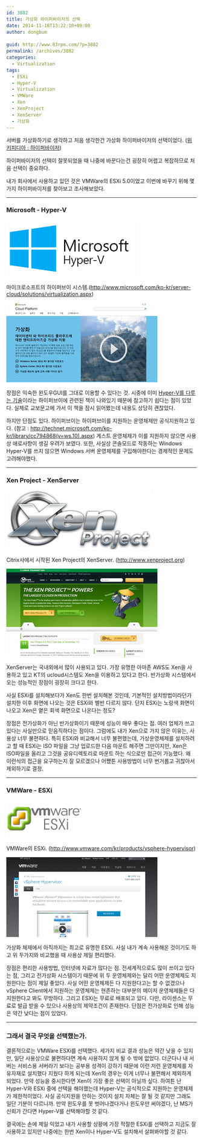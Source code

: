 ```yaml
---
id: 3882
title: 가상화 하이퍼바이저의 선택
date: 2014-11-18T13:22:10+09:00
author: dongbum

guid: http://www.83rpm.com/?p=3882
permalink: /archives/3882
categories:
  - Virtualization
tags:
  - ESXi
  - Hyper-V
  - Virtualization
  - VMWare
  - Xen
  - XenProject
  - XenServer
  - 가상화
---
```

서버를 가상화하기로 생각하고 처음 생각한건 가상화 하이퍼바이저의 선택이었다. ([위키피디아 : 하이퍼바이저](http://ko.wikipedia.org/wiki/%ED%95%98%EC%9D%B4%ED%8D%BC%EB%B0%94%EC%9D%B4%EC%A0%80))

하이퍼바이저의 선택이 잘못되었을 때 나중에 바꾼다는건 굉장히 어렵고 복잡하므로 처음 선택이 중요하다.

내가 회사에서 사용하고 있던 것은 VMWare의 ESXi 5.0이었고 이번에 바꾸기 위해 몇가지 하이퍼바이저를 찾아보고 조사해보았다.

---

### Microsoft - Hyper-V

![](/assets/images/mshv-overview.png)

마이크로소프트의 하이퍼브이 시스템.(<http://www.microsoft.com/ko-kr/server-cloud/solutions/virtualization.aspx>)

![](/assets/images/HyperV_Homepage.jpg)

장점은 익숙한 윈도우GUI를 그대로 이용할 수 있다는 것. 시중에 이미 [Hyper-V를 다루는 기술](http://www.yes24.com/24/Goods/14832227?Acode=101)이라는 하이퍼브이에 관련된 책이 나와있기 때문에 참고하기 쉽다는 점이 있었다. 실제로 교보문고에 가서 이 책을 잠시 읽어봤는데 내용도 상당히 괜찮았다.

하지만 단점도 있다. 하이퍼브이는 하이퍼브이를 지원하는 운영체제만 공식지원하고 있다. (참고 : <http://technet.microsoft.com/ko-kr/library/cc794868(v=ws.10).aspx>) 게스트 운영체제가 이를 지원하지 않으면 사용상 애로사항이 생길 우려가 보였다. 또한, 사실상 콘솔모드로 작동하는 Windows Hyper-V를 쓰지 않으면 Windows 서버 운영체제를 구입해야한다는 경제적인 문제도 고려해야했다.

---

### Xen Project - XenServer

![](/assets/images/xen_project_logo_384x157.png)

Citrix사에서 시작된 Xen Project의 XenServer. (<http://www.xenproject.org>)

![](/assets/images/Xen_Homepage.jpg)

XenServer는 국내외에서 많이 사용되고 있다. 가장 유명한 아마존 AWS도 Xen을 사용하고 있고 KT의 ucloud시스템도 Xen을 이용하고 있다고 한다. 반가상화 시스템에서 오는 성능적인 장점이 굉장히 크다고 한다.

사실 ESXi를 설치해보다가 Xen도 한번 설치해본 것인데, 기본적인 설치방법이라던가 설치한 이후 화면에 나오는 것은 ESXi와 별반 다르지 않다. 단지 ESXi는 노랑색 화면이 나오고 Xen은 옅은 회색 화면으로 나온다는 정도?

장점은 전가상화가 아닌 반가상화이기 때문에 성능이 매우 좋다는 점. 여러 업체가 쓰고 있다는 사실만으로 믿음직하다는 점이다. 그럼에도 내가 Xen으로 가지 않은 이유는, 사용상 너무 불편하다. 특히 ESXi와 비교해서 너무 불편했는데, 가상운영체제를 설치하려고 할 때 ESXi는 ISO 파일을 그냥 업로드한 다음 마운트 해주면 그만이지만, Xen은 ISO파일을 올리고 그것을 공유디렉토리로 마운트 하는 식으로만 접근이 가능했다. 왜 이런식의 접근을 요구하는지 잘 모르겠으나 어쩄튼 사용방법이 너무 번거롭고 귀찮아서 제외하기로 결정.

---

### VMWare - ESXi

![](/assets/images/esxi-dedicated-server-icon.png)

VMWare의 ESXi. (<http://www.vmware.com/kr/products/vsphere-hypervisor>)

![](/assets/images/VMWare_Homepage.jpg)

가상화 체제에서 아직까지는 최고로 유명한 ESXi. 사실 내가 계속 사용해온 것이기도 하고 위 두가지와 비교했을 때 사용상 제일 편리했다.

장점은 편리한 사용방법, 인터넷에 자료가 많다는 점. 전세계적으로도 많이 쓰이고 있다는 점, 그리고 전가상화 시스템이기 때문에 위 두 운영체제와는 달리 어떤 운영체제도 지원한다는 점이 제일 좋았다. 사실 어떤 운영체제든 다 지원한다고는 할 수 없겠으나 vSphere Client에서 지원하는 운영체제는 현존하는 대부분의 메이저 운영체제들은 다 지원한다고 봐도 무방하다. 그리고 ESXi는 무료로 배포되고 있다. 다만, 라이센스는 무료로 발급 받을 수 있으나 사용상의 제약조건이 존재한다. 단점은 전가상화로 인해 성능은 약간 낮다는 점이 있었다.

---

### 그래서 결국 무엇을 선택했는가.

결론적으로는 VMWare ESXi를 선택했다. 세가지 비교 결과 성능은 약간 낮을 수 있지만, 일단 사용상으로 불편하다면 계속 사용하지 않게 될 수 밖에 없었다. 더군다나 내 서버는 서비스용 서버라기 보다는 공부용 성격이 강하기 때문에 이런 저런 운영체제를 자유자재로 설치했다 지웠다 하게 되는데 Xen의 경우는 이게 너무나 불편해서 제외하게 되었다. 만약 성능을 중시한다면 Xen이 가장 좋은 선택이 아닐까 싶다. 하여튼 난 Hyper-V와 ESXi 중에 선택을 해야했는데 Hyper-V는 공식적으로 지원하는 운영체제가 제한적이었다. 사실 공식지원을 안하는 것이지 설치 자체는 잘 될 것 같지만 그래도 일단 기분이 다르니까. 만약 윈도우를 못 벗어나겠다거나 윈도우만 써야겠다, 난 MS가 신뢰가 간다면 Hyper-V를 선택해야할 것 같다.

결국에는 손에 제일 익었고 내가 사용할 상황에 가장 적절한 ESXi를 선택하고 지금도 잘 사용하고 있지만 나중에는 한번 Xen이나 Hyper-V도 설치해서 살펴봐야할 것 같다.
